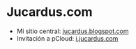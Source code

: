 # Jucardus.com

* Mi sitio central: [jucardus.blogspot.com](https://jucardus.blogspot.com)
* Invitación a pCloud: [i.jucardus.com](https://i.jucardus.com)
